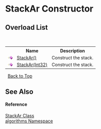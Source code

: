 # StackAr Constructor 
 


## Overload List
&nbsp;<table><tr><th></th><th>Name</th><th>Description</th></tr><tr><td>![Public method](media/pubmethod.gif "Public method")</td><td><a href="66494a12-803b-c9be-ad79-2510b8a2d7a9">StackAr()</a></td><td>
Construct the stack.</td></tr><tr><td>![Public method](media/pubmethod.gif "Public method")</td><td><a href="9bb91a88-6443-0b47-8acd-6efbc18f2e68">StackAr(Int32)</a></td><td>
Construct the stack.</td></tr></table>&nbsp;
<a href="#stackar-constructor">Back to Top</a>

## See Also


#### Reference
<a href="b4a5e2b4-76ec-c8ca-0bcc-afef582efb60">StackAr Class</a><br /><a href="82f88b43-fdc9-bc99-9558-75fce96d448f">algorithms Namespace</a><br />